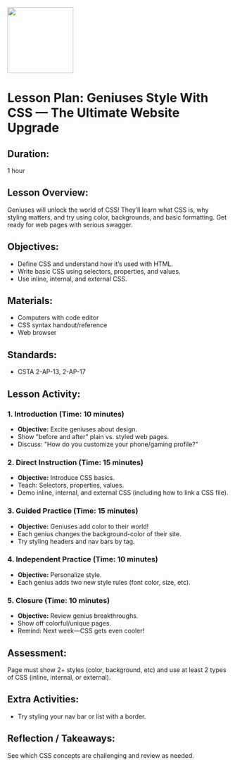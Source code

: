 <img src="https://github.com/Hgp-GeniusLabs/Curriculum/blob/10734f2c827128dde773ea4f266d154d46977866/Org-Wide/Assets/hgp_logo_original.png" width="150"/>

# Lesson Plan: Geniuses Style With CSS — The Ultimate Website Upgrade

## **Duration:**
1 hour

## **Lesson Overview:**
Geniuses will unlock the world of CSS! They’ll learn what CSS is, why styling matters, and try using color, backgrounds, and basic formatting. Get ready for web pages with serious swagger.

## **Objectives:**
- Define CSS and understand how it’s used with HTML.
- Write basic CSS using selectors, properties, and values.
- Use inline, internal, and external CSS.

## **Materials:**
- Computers with code editor
- CSS syntax handout/reference
- Web browser

## **Standards:**
- CSTA 2-AP-13, 2-AP-17

## **Lesson Activity:**

### 1. **Introduction (Time: 10 minutes)**
   - **Objective:** Excite geniuses about design.
   - Show "before and after" plain vs. styled web pages.
   - Discuss: "How do you customize your phone/gaming profile?"

### 2. **Direct Instruction (Time: 15 minutes)**
   - **Objective:** Introduce CSS basics.
   - Teach: Selectors, properties, values.
   - Demo inline, internal, and external CSS (including how to link a CSS file).

### 3. **Guided Practice (Time: 15 minutes)**
   - **Objective:** Geniuses add color to their world!
   - Each genius changes the background-color of their site.
   - Try styling headers and nav bars by tag.

### 4. **Independent Practice (Time: 10 minutes)**
   - **Objective:** Personalize style.
   - Each genius adds two new style rules (font color, size, etc).

### 5. **Closure (Time: 10 minutes)**
   - **Objective:** Review genius breakthroughs.
   - Show off colorful/unique pages.
   - Remind: Next week—CSS gets even cooler!

## **Assessment:**
Page must show 2+ styles (color, background, etc) and use at least 2 types of CSS (inline, internal, or external).

## **Extra Activities:**
- Try styling your nav bar or list with a border.

## **Reflection / Takeaways:**
See which CSS concepts are challenging and review as needed.
